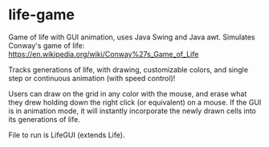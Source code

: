 # life-game
Game of life with GUI animation, uses Java Swing and Java awt. Simulates Conway's game of life:
https://en.wikipedia.org/wiki/Conway%27s_Game_of_Life

Tracks generations of life, with drawing, customizable colors, and single step or continuous animation (with speed control)! 

Users can draw on the grid in any color with the mouse, and erase what they drew holding down the right click (or equivalent) on a mouse.
If the GUI is in animation mode, it will instantly incorporate the newly drawn cells into its generations of life.

File to run is LifeGUI (extends Life). 
